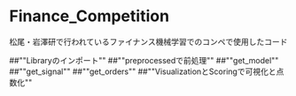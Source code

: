 # Finance_Competition
松尾・岩澤研で行われているファイナンス機械学習でのコンペで使用したコード

##""Libraryのインポート""
##""preprocessedで前処理""
##""get_model""
##""get_signal""
##""get_orders""
##""VisualizationとScoringで可視化と点数化""
